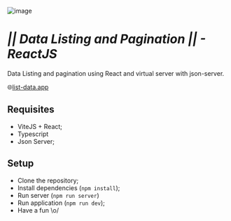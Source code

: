 ![image](https://github.com/Livia89/list-data-pagination/assets/16321187/e43af0b7-1b15-491f-a3ad-59706109943e)

# *|| Data Listing and Pagination || - ReactJS*

Data Listing and pagination using React and virtual server with json-server.

🌐[list-data.app](https://data-listing-and-pagination.vercel.app/)

## Requisites

- ViteJS + React;
- Typescript
- Json Server;
  
## Setup

- Clone the repository;
- Install dependencies (`npm install`);
- Run server (`npm run server`)
- Run application (`npm run dev`);
- Have a fun \o/

